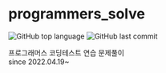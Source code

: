 # programmers_solve

![GitHub top language](https://img.shields.io/github/languages/top/YoungEun-Choi930/programmers_solve.svg?color=ffb8c6&logo=java)
![GitHub last commit](https://img.shields.io/github/last-commit/YoungEun-Choi930/programmers_solve.svg?color=ffb8c6)   

프로그래머스 코딩테스트 연습 문제풀이   
since 2022.04.19~

